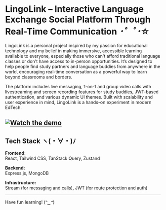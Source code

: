 # LingoLink – Interactive Language Exchange Social Platform Through Real-Time Communication *･゜ﾟ･*☆

LingoLink is a personal project inspired by my passion for educational technology and my belief in making immersive, accessible learning available to everyone, especially those who can't afford traditional language classes or don't have access to in-person opportunities. It’s designed to help people find study partners and language buddies from anywhere in the world, encouraging real-time conversation as a powerful way to learn beyond classrooms and borders.

The platform includes live messaging, 1-on-1 and group video calls with livestreaming and screen recording features for study buddies, JWT-based authentication, and various dynamic UI themes. Built with scalability and user experience in mind, LingoLink is a hands-on experiment in modern EdTech. 

[![Watch the demo](https://i.imgur.com/8b9iyt4.jpeg)](https://youtu.be/gfz-8SahqZA)
---

## Tech Stack ヽ(・∀・)ﾉ

**Frontend:**  
React, Tailwind CSS, TanStack Query, Zustand  

**Backend:**  
Express.js, MongoDB  

**Infrastructure:**  
Stream (for messaging and calls), JWT (for route protection and auth)  

---

Have fun learning! (*^‿^*)  
